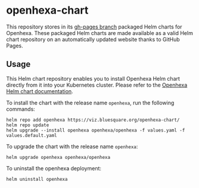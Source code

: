 # openhexa-chart

This repository stores in its [gh-pages branch](https://github.com/BLSQ/openhexa-chart/tree/gh-pages) packaged Helm charts for Openhexa. These packaged Helm charts are made available as a valid Helm chart repository on an automatically updated website thanks to GitHub Pages. 

## Usage

This Helm chart repository enables you to install Openhexa Helm chart directly from it into your Kubernetes cluster. Please refer to the [Openhexa Helm chart documentation](https://github.com/BLSQ/openhexa-local-hosting#openhexa).

To install the chart with the release name `openhexa`, run the following commands:

```
helm repo add openhexa https://viz.bluesquare.org/openhexa-chart/
helm repo update
helm upgrade --install openhexa openhexa/openhexa -f values.yaml -f values.default.yaml 
```

To upgrade the chart with the release name `openhexa`:

```
helm upgrade openhexa openhexa/openhexa
```

To uninstall the openhexa deployment:

```
helm uninstall openhexa 
```


